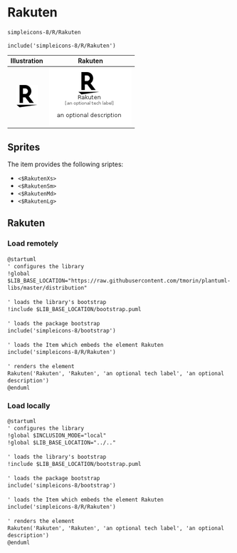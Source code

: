 # Rakuten


```text
simpleicons-8/R/Rakuten
```

```text
include('simpleicons-8/R/Rakuten')
```



| Illustration | Rakuten |
| :---: | :---: |
| ![illustration for Illustration](../../simpleicons-8/R/Rakuten.png) | ![illustration for Rakuten](../../simpleicons-8/R/Rakuten.Local.png) |



## Sprites
The item provides the following sriptes:

- `<$RakutenXs>`
- `<$RakutenSm>`
- `<$RakutenMd>`
- `<$RakutenLg>`





## Rakuten

### Load remotely
```plantuml
@startuml
' configures the library
!global $LIB_BASE_LOCATION="https://raw.githubusercontent.com/tmorin/plantuml-libs/master/distribution"

' loads the library's bootstrap
!include $LIB_BASE_LOCATION/bootstrap.puml

' loads the package bootstrap
include('simpleicons-8/bootstrap')

' loads the Item which embeds the element Rakuten
include('simpleicons-8/R/Rakuten')

' renders the element
Rakuten('Rakuten', 'Rakuten', 'an optional tech label', 'an optional description')
@enduml
```

### Load locally
```plantuml
@startuml
' configures the library
!global $INCLUSION_MODE="local"
!global $LIB_BASE_LOCATION="../.."

' loads the library's bootstrap
!include $LIB_BASE_LOCATION/bootstrap.puml

' loads the package bootstrap
include('simpleicons-8/bootstrap')

' loads the Item which embeds the element Rakuten
include('simpleicons-8/R/Rakuten')

' renders the element
Rakuten('Rakuten', 'Rakuten', 'an optional tech label', 'an optional description')
@enduml
```

